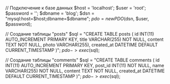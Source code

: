 // Подключение к базе данных
$host = 'localhost';
$user = 'root';
$password = '';
$dbname = 'blog';
$dsn = "mysql:host=$host;dbname=$dbname";
$pdo = new PDO($dsn, $user, $password);

// Создание таблицы "posts"
$sql = "CREATE TABLE posts (
        id INT(11) AUTO_INCREMENT PRIMARY KEY,
        title VARCHAR(255) NOT NULL,
        content TEXT NOT NULL,
        photo VARCHAR(255),
        created_at DATETIME DEFAULT CURRENT_TIMESTAMP
        )";
$pdo->exec($sql);

// Создание таблицы "comments"
$sql = "CREATE TABLE comments (
        id INT(11) AUTO_INCREMENT PRIMARY KEY,
        post_id INT(11) NOT NULL,
        name VARCHAR(255) NOT NULL,
        content TEXT NOT NULL,
        created_at DATETIME DEFAULT CURRENT_TIMESTAMP
        )";
$pdo->exec($sql);
